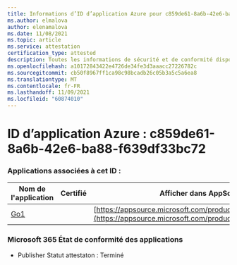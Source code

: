 ```yaml
---
title: Informations d’ID d’application Azure pour c859de61-8a6b-42e6-ba88-f639df33bc72
ms.author: elmalova
author: elenamalova
ms.date: 11/08/2021
ms.topic: article
ms.service: attestation
certification_type: attested
description: Toutes les informations de sécurité et de conformité disponibles pour c859de61-8a6b-42e6-ba88-f639df33bc72.
ms.openlocfilehash: a10172843422e4726de34fe3d3aaacc27226782c
ms.sourcegitcommit: cb50f8967ff1ca98c98bcadb26c05b3a5c5a6ea8
ms.translationtype: MT
ms.contentlocale: fr-FR
ms.lasthandoff: 11/09/2021
ms.locfileid: "60874010"
---
```

# <a name="azure-app-id-c859de61-8a6b-42e6-ba88-f639df33bc72"></a>ID d’application Azure : c859de61-8a6b-42e6-ba88-f639df33bc72


### <a name="apps-associated-with-this-id"></a>Applications associées à cet ID :
| **Nom de l'application** | **Certifié** | **Afficher dans AppSource** |
|--------------|---------------|-----------------------|
| [Go1](https://docs.microsoft.com/microsoft-365-app-certification/forward/WA200001484) |  | [https://appsource.microsoft.com/product/office/WA200001484](https://appsource.microsoft.com/product/office/WA200001484) |

### <a name="microsoft-365-app-compliance-status"></a>Microsoft 365 État de conformité des applications
- Publisher Statut attestaton : Terminé
